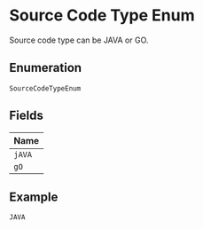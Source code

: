 
# Source Code Type Enum

Source code type can be JAVA or GO.

## Enumeration

`SourceCodeTypeEnum`

## Fields

| Name |
|  --- |
| `jAVA` |
| `gO` |

## Example

```
JAVA
```


